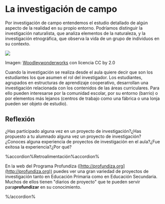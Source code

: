 
# La investigación de campo

Por investigación de campo entendemos el estudio detallado de algún aspecto de la realidad en su propio entorno. Podríamos distinguir la investigación naturalista, que analiza elementos de la naturaleza, y la investigación etnográfica, que observa la vida de un grupo de individuos en su contexto.

![](https://raw.githubusercontent.com/catedu/abp/master/img/6e696ecc836f5f6c757061.jpg)

Imagen: [Woodleywonderworks](http://www.flickr.com/photos/wwworks/4121133646/in/photostream/) con licencia CC by 2.0

Cuando la investigación se realiza desde el aula quiere decir que son los estudiantes los que asumen el rol del investigador. Los estudiantes, agrupados en estructuras de aprendizaje cooperativo, desarrollan una investigación relacionada con los contenidos de las áreas curriculares. Para ello pueden interesarse por la comunidad escolar, por su entorno (barrio) o por elementos más lejanos (centros de trabajo como una fábrica o una lonja pueden ser objeto de estudio).

## Reflexión

¿Has participado alguna vez en un proyecto de investigación?¿Has propuesto a tu alumnado alguna vez un proyecto de investigación?¿Conoces alguna experiencia de proyectos de investigación en el aula?¿Fue exitosa la experiencia?¿Por qué?

%accordion%Retroalimentación%accordion%

En la web del Programa Profundiza ([http://profundiza.org](http://profundiza.org)) puedes ver una gran variedad de proyectos de investigación tanto en Educación Primaria como en Educación Secundaria. Muchos de ellos tienen "diarios de proyecto" que te pueden servir para**profundizar** en su conocimiento.

%/accordion%